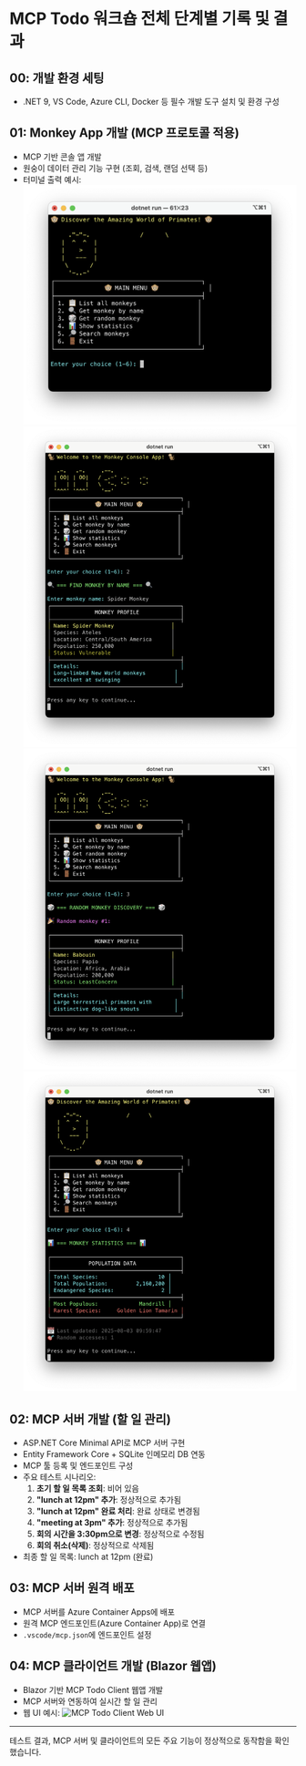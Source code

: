 
# MCP Todo 워크숍 전체 단계별 기록 및 결과

## 00: 개발 환경 세팅
- .NET 9, VS Code, Azure CLI, Docker 등 필수 개발 도구 설치 및 환경 구성

## 01: Monkey App 개발 (MCP 프로토콜 적용)
- MCP 기반 콘솔 앱 개발
- 원숭이 데이터 관리 기능 구현 (조회, 검색, 랜덤 선택 등)
- 터미널 출력 예시:
  ![Monkey App Terminal Output 1](./docs/images/monkey-app-1.png)
  ![Monkey App Terminal Output 2](./docs/images/monkey-app-2.png)
  ![Monkey App Terminal Output 3](./docs/images/monkey-app-3.png)
  ![Monkey App Terminal Output 4](./docs/images/monkey-app-4.png)

## 02: MCP 서버 개발 (할 일 관리)
- ASP.NET Core Minimal API로 MCP 서버 구현
- Entity Framework Core + SQLite 인메모리 DB 연동
- MCP 툴 등록 및 엔드포인트 구성
- 주요 테스트 시나리오:
  1. **초기 할 일 목록 조회**: 비어 있음
  2. **"lunch at 12pm" 추가**: 정상적으로 추가됨
  3. **"lunch at 12pm" 완료 처리**: 완료 상태로 변경됨
  4. **"meeting at 3pm" 추가**: 정상적으로 추가됨
  5. **회의 시간을 3:30pm으로 변경**: 정상적으로 수정됨
  6. **회의 취소(삭제)**: 정상적으로 삭제됨
- 최종 할 일 목록: lunch at 12pm (완료)

## 03: MCP 서버 원격 배포
- MCP 서버를 Azure Container Apps에 배포
- 원격 MCP 엔드포인트(Azure Container App)로 연결
- `.vscode/mcp.json`에 엔드포인트 설정

## 04: MCP 클라이언트 개발 (Blazor 웹앱)
- Blazor 기반 MCP Todo Client 웹앱 개발
- MCP 서버와 연동하여 실시간 할 일 관리
- 웹 UI 예시:
  ![MCP Todo Client Web UI](./images/mcp-todo-client.png)

---

테스트 결과, MCP 서버 및 클라이언트의 모든 주요 기능이 정상적으로 동작함을 확인했습니다.
